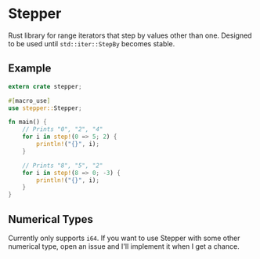 # Stepper

Rust library for range iterators that step by values other than one. Designed to
be used until `std::iter::StepBy` becomes stable.

## Example

```rust
extern crate stepper;

#[macro_use]
use stepper::Stepper;

fn main() {
    // Prints "0", "2", "4"
    for i in step!(0 => 5; 2) {
        println!("{}", i);
    }

    // Prints "8", "5", "2"
    for i in step!(8 => 0; -3) {
        println!("{}", i);
    }
}
```

## Numerical Types

Currently only supports `i64`. If you want to use Stepper with some other numerical type, open an issue and I'll implement it when I get a chance.
